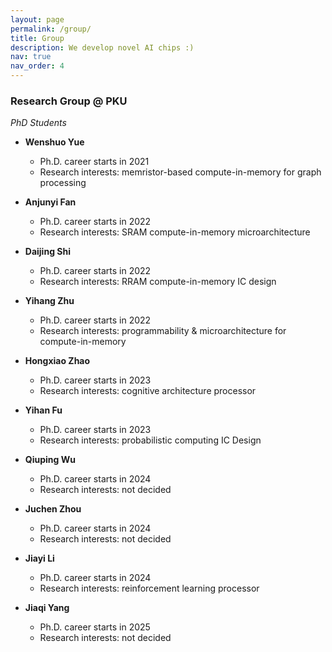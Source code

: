 ```yaml
---
layout: page
permalink: /group/
title: Group
description: We develop novel AI chips :)
nav: true
nav_order: 4
---
```


### Research Group @ PKU

*PhD Students*
- **Wenshuo Yue**
  - Ph.D. career starts in 2021
  - Research interests: memristor-based compute-in-memory for graph processing

- **Anjunyi Fan**
  - Ph.D. career starts in 2022
  - Research interests: SRAM compute-in-memory microarchitecture

- **Daijing Shi**
  - Ph.D. career starts in 2022
  - Research interests: RRAM compute-in-memory IC design

- **Yihang Zhu**
  - Ph.D. career starts in 2022
  - Research interests: programmability & microarchitecture for compute-in-memory

- **Hongxiao Zhao**
  - Ph.D. career starts in 2023
  - Research interests: cognitive architecture processor

- **Yihan Fu**
  - Ph.D. career starts in 2023
  - Research interests: probabilistic computing IC Design

- **Qiuping Wu**
  - Ph.D. career starts in 2024
  - Research interests: not decided

- **Juchen Zhou**
  - Ph.D. career starts in 2024
  - Research interests: not decided

- **Jiayi Li**
  - Ph.D. career starts in 2024
  - Research interests: reinforcement learning processor

- **Jiaqi Yang**
  - Ph.D. career starts in 2025
  - Research interests: not decided